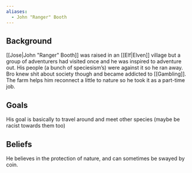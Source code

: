 ```yaml
---
aliases:
  - John "Ranger" Booth
---
```

## Background
[[Jose|John "Ranger" Booth]] was raised in an [[Elf|Elven]] village but a group of adventurers had visited once and he was inspired to adventure out. His people (a bunch of speciesism’s) were against it so he ran away. Bro knew shit about society though and became addicted to [[Gambling]]. The farm helps him reconnect a little to nature so he took it as a part-time job.
## Goals
His goal is basically to travel around and meet other species (maybe be racist towards them too)
## Beliefs
He believes in the protection of nature, and can sometimes be swayed by coin.
